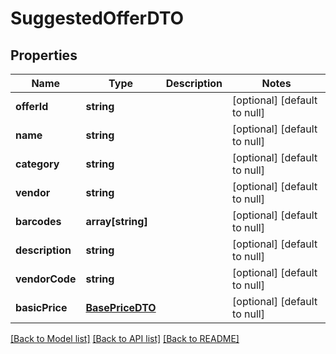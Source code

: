 # SuggestedOfferDTO

## Properties
Name | Type | Description | Notes
------------ | ------------- | ------------- | -------------
**offerId** | **string** |  | [optional] [default to null]
**name** | **string** |  | [optional] [default to null]
**category** | **string** |  | [optional] [default to null]
**vendor** | **string** |  | [optional] [default to null]
**barcodes** | **array[string]** |  | [optional] [default to null]
**description** | **string** |  | [optional] [default to null]
**vendorCode** | **string** |  | [optional] [default to null]
**basicPrice** | [**BasePriceDTO**](BasePriceDTO.md) |  | [optional] [default to null]

[[Back to Model list]](../README.md#documentation-for-models) [[Back to API list]](../README.md#documentation-for-api-endpoints) [[Back to README]](../README.md)


